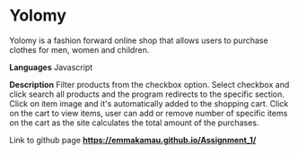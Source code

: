 # Yolomy
  Yolomy is a fashion forward online shop that allows users to purchase clothes for men, women and children.
  
 **Languages**
  Javascript
  
 **Description**
 Filter products from the checkbox option. Select checkbox and click search all products and the program redirects to the specific section.
 Click on item image and it's automatically added to the shopping cart.
 Click on the cart to view items, user can add or remove number of specific items on the cart as the site calculates the total amount of the purchases.
 
 Link to github page **https://emmakamau.github.io/Assignment_1/**
